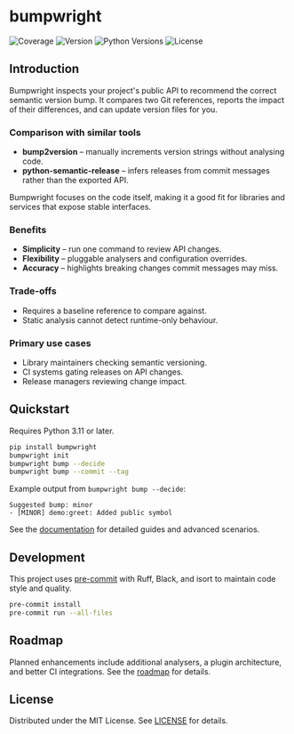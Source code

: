 # bumpwright

![Coverage](https://lewis-morris.github.io/bumpwright/_static/badges/coverage.svg)
![Version](https://lewis-morris.github.io/bumpwright/_static/badges/version.svg)
![Python Versions](https://lewis-morris.github.io/bumpwright/_static/badges/python.svg)
![License](https://lewis-morris.github.io/bumpwright/_static/badges/license.svg)


## Introduction

Bumpwright inspects your project's public API to recommend the correct semantic
version bump. It compares two Git references, reports the impact of their
differences, and can update version files for you.

### Comparison with similar tools

- **bump2version** – manually increments version strings without analysing code.
- **python-semantic-release** – infers releases from commit messages rather than
  the exported API.

Bumpwright focuses on the code itself, making it a good fit for libraries and
services that expose stable interfaces.

### Benefits

- **Simplicity** – run one command to review API changes.
- **Flexibility** – pluggable analysers and configuration overrides.
- **Accuracy** – highlights breaking changes commit messages may miss.

### Trade-offs

- Requires a baseline reference to compare against.
- Static analysis cannot detect runtime-only behaviour.

### Primary use cases

- Library maintainers checking semantic versioning.
- CI systems gating releases on API changes.
- Release managers reviewing change impact.

## Quickstart

Requires Python 3.11 or later.

```bash
pip install bumpwright
bumpwright init
bumpwright bump --decide
bumpwright bump --commit --tag
```

Example output from `bumpwright bump --decide`:

```text
Suggested bump: minor
- [MINOR] demo:greet: Added public symbol
```

See the [documentation](docs/index.rst) for detailed guides and advanced
scenarios.

## Development

This project uses [pre-commit](https://pre-commit.com/) with Ruff, Black, and
isort to maintain code style and quality.

```bash
pre-commit install
pre-commit run --all-files
```

## Roadmap

Planned enhancements include additional analysers, a plugin architecture, and
better CI integrations. See the [roadmap](docs/roadmap.rst) for details.

## License

Distributed under the MIT License. See [LICENSE](LICENSE) for details.

